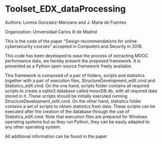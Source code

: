 # Toolset_EDX_dataProcessing

Authors: Lorena Gonzalez-Manzano and J. Maria de Fuentes

Organization: Universidad Carlos III de Madrid

This is the code of the paper "Design recommendations for online cybersecurity courses"  accepted in Computers and Security in 2018.

This code has been developed to ease the process of extracting MOOC performance data, we hereby present the proposed framework. It is presented as a Python open-source framework freely available.

This framework is composed of a pair of folders, scripts and statistics together with a pair of execution files, StructureDevelopment_edX.cmd and Statistics_edX.cmd. On the one hand, scripts folder contains all required scripts to create a sqlite3 database called moocDB.db, with all required data stored in it. These scripts should be initially executed running StructureDevelopment_edX.cmd. On the other hand, statistics folder contains a set of scripts to obtain statistics from data. These scripts can be executed after the creation of the database through the use of Statistics_edX.cmd. Note that execution files are prepared for Windows operating systems but as they run Python, they can be easily adapted to any other operating system.

All additional information can be found in the paper

